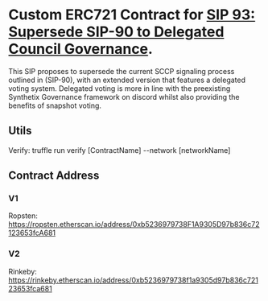 # Custom ERC721 Contract for [SIP 93: Supersede SIP-90 to Delegated Council Governance](https://sips.synthetix.io/sips/sip-93).

This SIP proposes to supersede the current SCCP signaling process outlined in (SIP-90), with an extended version that features a delegated voting system. Delegated voting is more in line with the preexisting Synthetix Governance framework on discord whilst also providing the benefits of snapshot voting.

## Utils

Verify: truffle run verify [ContractName] --network [networkName]

## Contract Address

### V1

Ropsten: https://ropsten.etherscan.io/address/0xb5236979738F1A9305D97b836c72123653fcA681

### V2

Rinkeby: https://rinkeby.etherscan.io/address/0xb5236979738f1a9305d97b836c72123653fca681
